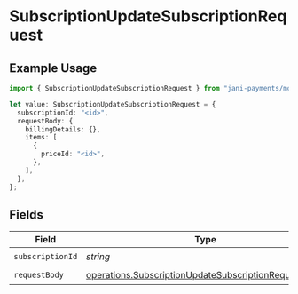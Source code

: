 # SubscriptionUpdateSubscriptionRequest

## Example Usage

```typescript
import { SubscriptionUpdateSubscriptionRequest } from "jani-payments/models/operations";

let value: SubscriptionUpdateSubscriptionRequest = {
  subscriptionId: "<id>",
  requestBody: {
    billingDetails: {},
    items: [
      {
        priceId: "<id>",
      },
    ],
  },
};
```

## Fields

| Field                                                                                                                        | Type                                                                                                                         | Required                                                                                                                     | Description                                                                                                                  |
| ---------------------------------------------------------------------------------------------------------------------------- | ---------------------------------------------------------------------------------------------------------------------------- | ---------------------------------------------------------------------------------------------------------------------------- | ---------------------------------------------------------------------------------------------------------------------------- |
| `subscriptionId`                                                                                                             | *string*                                                                                                                     | :heavy_check_mark:                                                                                                           | N/A                                                                                                                          |
| `requestBody`                                                                                                                | [operations.SubscriptionUpdateSubscriptionRequestBody](../../models/operations/subscriptionupdatesubscriptionrequestbody.md) | :heavy_check_mark:                                                                                                           | N/A                                                                                                                          |